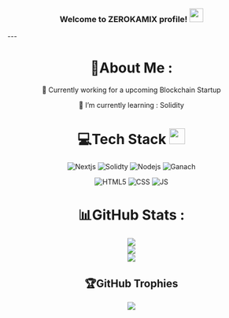 <h3 align="center">
  Welcome to ZEROKAMIX profile!
  <img src="https://media.giphy.com/media/hvRJCLFzcasrR4ia7z/giphy.gif" width="28">
</h3>
---
<div align="center">
  
# 💫About Me :
🔭 Currently working for a upcoming Blockchain Startup
  
🌱 I’m currently learning : Solidity


# 💻Tech Stack <img src = "https://media2.giphy.com/media/QssGEmpkyEOhBCb7e1/giphy.gif?cid=ecf05e47a0n3gi1bfqntqmob8g9aid1oyj2wr3ds3mg700bl&rid=giphy.gif" width = 32px> 
  
  ![Nextjs](https://img.shields.io/badge/nextjs-%23E34F26.svg?style=for-the-badge&logo=nextjs&logoColor=white)
  ![Solidty](https://img.shields.io/badge/solidty-%23E34F26.svg?style=for-the-badge&logo=solidty&logoColor=white)
  ![Nodejs](https://img.shields.io/badge/nodejs-%23E34F26.svg?style=for-the-badge&logo=nodejs&logoColor=white)
  ![Ganach](https://img.shields.io/badge/html5-%23E34F26.svg?style=for-the-badge&logo=html5&logoColor=white)

  ![HTML5](https://img.shields.io/badge/html5-%23E34F26.svg?style=for-the-badge&logo=html5&logoColor=white)
  ![CSS](https://img.shields.io/badge/css-%23E34F26.svg?style=for-the-badge&logo=css&logoColor=white)
  ![JS](https://img.shields.io/badge/js-%23E34F26.svg?style=for-the-badge&logo=js&logoColor=white)
  
  
# 📊GitHub Stats :
![](https://github-readme-stats.vercel.app/api?username=zerokamix&theme=radical&hide_border=false&include_all_commits=false&count_private=false)<br/>
![](https://github-readme-streak-stats.herokuapp.com/?user=zerokamix&theme=radical&hide_border=false)<br/>
![](https://github-readme-stats.vercel.app/api/top-langs/?username=zerokamix&theme=radical&hide_border=false&include_all_commits=false&count_private=false&layout=compact)

## 🏆GitHub Trophies
![](https://github-profile-trophy.vercel.app/?username=zerokamix&theme=discord&no-frame=false&no-bg=false&margin-w=4)

</div>
